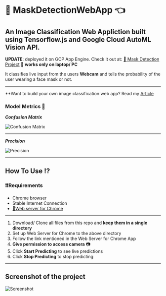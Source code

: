 # :tada: MaskDetectionWebApp :point_left:

## An Image Classification Web Appliction built using Tensorflow.js and Google Cloud AutoML Vision API.

**UPDATE**:  deployed it on GCP App Engine. Check it out at: [:link: Mask Detection Project](https://mask-detection-pbl.el.r.appspot.com/) 
:rotating_light: **works only on laptop/ PC**

It classifies live input from the users **Webcam** and tells the probability of the user wearing a face mask or not.

---

**Want to build your own image classification web app? Read my [Article](https://towardsdatascience.com/building-deploying-an-image-classification-web-app-with-automl-vision-tensorflow-js-app-engine-08-3157958a3289)

### Model Metrics :rotating_light:

_**Confusion Matrix**_

![Confusion Matrix](https://github.com/singh08prashant/MaskDetectionWebApp/blob/master/cm.png)

---


_**Precision**_

![Precision](https://github.com/singh08prashant/MaskDetectionWebApp/blob/master/metrics.png)


---



## How To Use :interrobang:

### :heavy_exclamation_mark::heavy_exclamation_mark:Requirements 
  * Chrome browser
  * Stable Internet Connection
  * [:link:Web server for Chrome](https://chrome.google.com/webstore/detail/web-server-for-chrome/ofhbbkphhbklhfoeikjpcbhemlocgigb/related?hl=en)
  
  
  ---
  
  1. Download/ Clone all files from this repo and **keep them in a single directory**
  2. Set up Web Server for Chrome to the above directory
  3. Follow the link mentioned in the Web Server for Chrome App
  4. **Give permission to access camera** :camera:
  5. Click **Start Predicting** to see live predictions
  6. Click **Stop Predicting** to stop predicting
  
  ---
  
  ## Screenshot of the project

![Screenshot](https://github.com/singh08prashant/MaskDetectionWebApp/blob/master/ss.png)
